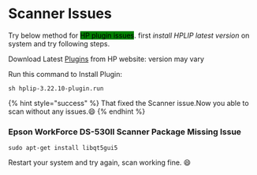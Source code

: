 # Scanner Issues

Try below method for <mark style="background-color:green;">HP  plugin issues</mark>. first _install HPLIP latest version_ on system and try following steps.

Download Latest [Plugins](https://developers.hp.com/hp-linux-imaging-and-printing/plugins) from HP website: version may vary

Run this command to Install Plugin:

```shell
sh hplip-3.22.10-plugin.run
```

{% hint style="success" %}
That fixed the Scanner issue.Now you able to scan without any issues.:smile:
{% endhint %}

### Epson WorkForce DS-530II Scanner Package Missing Issue

```
sudo apt-get install libqt5gui5
```

Restart your system and try again, scan  working fine. :smile:
